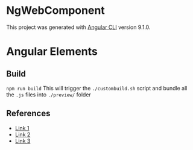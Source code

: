 # NgWebComponent

This project was generated with [Angular CLI](https://github.com/angular/angular-cli) version 9.1.0.

# Angular Elements


## Build
`npm run build`
This will trigger the `./custombuild.sh` script and bundle all the `.js` files into `./preview/` folder

## References
- [Link 1](https://blog.bitsrc.io/using-angular-elements-why-and-how-part-1-35f7fd4f0457)
- [Link 2](https://studiolacosanostra.github.io/2019/07/19/Build-a-reusable-Angular-library-and-web-component/)
- [Link 3](https://medium.com/@sumeet.ru/how-to-create-custom-angular-element-a9e92dac2c13)
